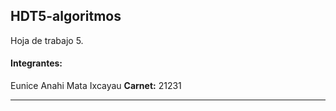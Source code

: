## HDT5-algoritmos
Hoja de trabajo 5.

#### Integrantes:
Eunice Anahi Mata Ixcayau **Carnet:** 21231

***

